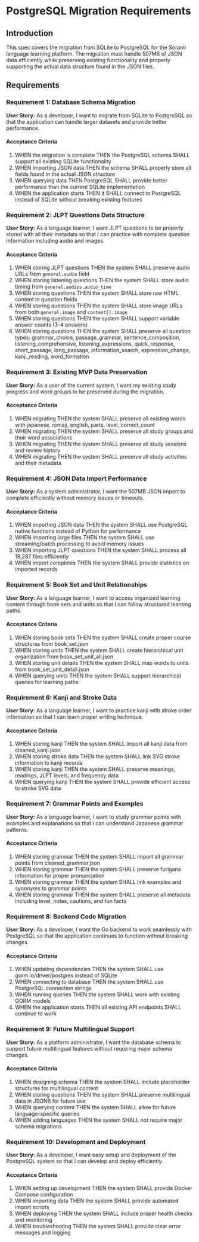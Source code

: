 # PostgreSQL Migration Requirements

## Introduction

This spec covers the migration from SQLite to PostgreSQL for the Sorami language learning platform. The migration must handle 507MB of JSON data efficiently while preserving existing functionality and properly supporting the actual data structure found in the JSON files.

## Requirements

### Requirement 1: Database Schema Migration

**User Story:** As a developer, I want to migrate from SQLite to PostgreSQL so that the application can handle larger datasets and provide better performance.

#### Acceptance Criteria

1. WHEN the migration is complete THEN the PostgreSQL schema SHALL support all existing SQLite functionality
2. WHEN importing JSON data THEN the schema SHALL properly store all fields found in the actual JSON structure
3. WHEN querying data THEN PostgreSQL SHALL provide better performance than the current SQLite implementation
4. WHEN the application starts THEN it SHALL connect to PostgreSQL instead of SQLite without breaking existing features

### Requirement 2: JLPT Questions Data Structure

**User Story:** As a language learner, I want JLPT questions to be properly stored with all their metadata so that I can practice with complete question information including audio and images.

#### Acceptance Criteria

1. WHEN storing JLPT questions THEN the system SHALL preserve audio URLs from `general.audio` field
2. WHEN storing listening questions THEN the system SHALL store audio timing from `general.audios.audio_time`
3. WHEN storing questions THEN the system SHALL store raw HTML content in question fields
4. WHEN storing questions THEN the system SHALL store image URLs from both `general.image` and `content[].image`
5. WHEN storing questions THEN the system SHALL support variable answer counts (3-4 answers)
6. WHEN storing questions THEN the system SHALL preserve all question types: grammar_choice, passage_grammar, sentence_composition, listening_comprehensive, listening_expressions, quick_response, short_passage, long_passage, information_search, expression_change, kanji_reading, word_formation

### Requirement 3: Existing MVP Data Preservation

**User Story:** As a user of the current system, I want my existing study progress and word groups to be preserved during the migration.

#### Acceptance Criteria

1. WHEN migrating THEN the system SHALL preserve all existing words with japanese, romaji, english, parts, level, correct_count
2. WHEN migrating THEN the system SHALL preserve all study groups and their word associations
3. WHEN migrating THEN the system SHALL preserve all study sessions and review history
4. WHEN migrating THEN the system SHALL preserve all study activities and their metadata

### Requirement 4: JSON Data Import Performance

**User Story:** As a system administrator, I want the 507MB JSON import to complete efficiently without memory issues or timeouts.

#### Acceptance Criteria

1. WHEN importing JSON data THEN the system SHALL use PostgreSQL native functions instead of Python for performance
2. WHEN importing large files THEN the system SHALL use streaming/batch processing to avoid memory issues
3. WHEN importing JLPT questions THEN the system SHALL process all 19,287 files efficiently
4. WHEN import completes THEN the system SHALL provide statistics on imported records

### Requirement 5: Book Set and Unit Relationships

**User Story:** As a language learner, I want to access organized learning content through book sets and units so that I can follow structured learning paths.

#### Acceptance Criteria

1. WHEN storing book sets THEN the system SHALL create proper course structures from book_set.json
2. WHEN storing units THEN the system SHALL create hierarchical unit organization from book_set_unit_all.json
3. WHEN storing unit details THEN the system SHALL map words to units from book_set_unit_detail.json
4. WHEN querying units THEN the system SHALL support hierarchical queries for learning paths

### Requirement 6: Kanji and Stroke Data

**User Story:** As a language learner, I want to practice kanji with stroke order information so that I can learn proper writing technique.

#### Acceptance Criteria

1. WHEN storing kanji THEN the system SHALL import all kanji data from cleaned_kanji.json
2. WHEN storing stroke data THEN the system SHALL link SVG stroke information to kanji records
3. WHEN storing kanji THEN the system SHALL preserve meanings, readings, JLPT levels, and frequency data
4. WHEN querying kanji THEN the system SHALL provide efficient access to stroke SVG data

### Requirement 7: Grammar Points and Examples

**User Story:** As a language learner, I want to study grammar points with examples and explanations so that I can understand Japanese grammar patterns.

#### Acceptance Criteria

1. WHEN storing grammar THEN the system SHALL import all grammar points from cleaned_grammar.json
2. WHEN storing grammar THEN the system SHALL preserve furigana information for proper pronunciation
3. WHEN storing grammar THEN the system SHALL link examples and synonyms to grammar points
4. WHEN storing grammar THEN the system SHALL preserve all metadata including level, notes, cautions, and fun facts

### Requirement 8: Backend Code Migration

**User Story:** As a developer, I want the Go backend to work seamlessly with PostgreSQL so that the application continues to function without breaking changes.

#### Acceptance Criteria

1. WHEN updating dependencies THEN the system SHALL use gorm.io/driver/postgres instead of SQLite
2. WHEN connecting to database THEN the system SHALL use PostgreSQL connection strings
3. WHEN running queries THEN the system SHALL work with existing GORM models
4. WHEN the application starts THEN all existing API endpoints SHALL continue to work

### Requirement 9: Future Multilingual Support

**User Story:** As a platform administrator, I want the database schema to support future multilingual features without requiring major schema changes.

#### Acceptance Criteria

1. WHEN designing schema THEN the system SHALL include placeholder structures for multilingual content
2. WHEN storing questions THEN the system SHALL preserve multilingual data in JSONB for future use
3. WHEN querying content THEN the system SHALL allow for future language-specific queries
4. WHEN adding languages THEN the system SHALL not require major schema migrations

### Requirement 10: Development and Deployment

**User Story:** As a developer, I want easy setup and deployment of the PostgreSQL system so that I can develop and deploy efficiently.

#### Acceptance Criteria

1. WHEN setting up development THEN the system SHALL provide Docker Compose configuration
2. WHEN importing data THEN the system SHALL provide automated import scripts
3. WHEN deploying THEN the system SHALL include proper health checks and monitoring
4. WHEN troubleshooting THEN the system SHALL provide clear error messages and logging